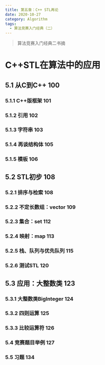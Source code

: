 ```yaml
---
title: 第五章：C++ STL再论
date: 2020-10-27
category: Algorithm
tags:
  - 算法竞赛入门经典（二）
---
```


> 算法竞赛入门经典二书摘

# C++STL在算法中的应用


## 5.1 从C到C++ 100
###  5.1.1 C++版框架 101
### 5.1.2 引用 102
### 5.1.3 字符串 103
### 5.1.4 再谈结构体 105
### 5.1.5 模板 106
## 5.2 STL初步 108
### 5.2.1 排序与检索 108
### 5.2.2 不定长数组：vector 109
### 5.2.3 集合：set 112
### 5.2.4 映射：map 113
### 5.2.5 栈、队列与优先队列 115
### 5.2.6 测试STL 120
## 5.3 应用：大整数类 123
### 5.3.1 大整数类BigInteger 124
### 5.3.2 四则运算 125
### 5.3.3 比较运算符 126
### 5.4 竞赛题目举例 127
### 5.5 习题 134